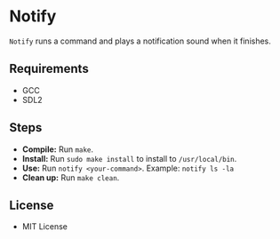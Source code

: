 # Notify

`Notify` runs a command and plays a notification sound when it finishes.

## Requirements

- GCC
- SDL2

## Steps

- **Compile:** Run `make`.
- **Install:** Run `sudo make install` to install to `/usr/local/bin`.
- **Use:** Run `notify <your-command>`.
  Example: `notify ls -la`
- **Clean up:** Run `make clean`.

## License

- MIT License
